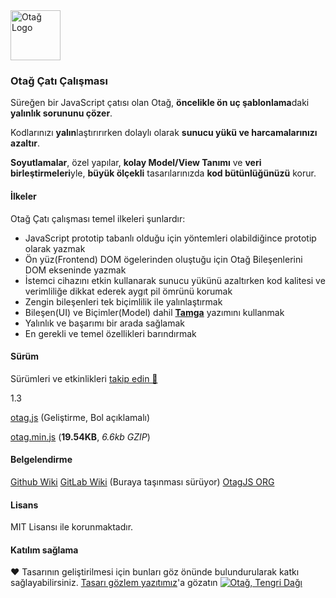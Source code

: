 <img src="https://ilgilenio.github.io/Otag/img/otag.svg" alt="Otağ Logo" height="80">
  
### Otağ Çatı Çalışması

Süreğen bir JavaScript çatısı olan Otağ, **öncelikle ön uç şablonlama**daki **yalınlık sorununu çözer**. 

Kodlarınızı **yalın**laştırırırken dolaylı olarak **sunucu yükü ve harcamalarınızı azaltır**. 

**Soyutlamalar**, özel yapılar, **kolay Model/View Tanımı** ve **veri birleştirmeleri**yle, **büyük ölçekli** tasarılarınızda **kod bütünlüğünüzü** korur.

#### İlkeler
Otağ Çatı çalışması temel ilkeleri şunlardır:

* JavaScript prototip tabanlı olduğu için yöntemleri olabildiğince prototip olarak yazmak
* Ön yüz(Frontend) DOM ögelerinden oluştuğu için Otağ Bileşenlerini DOM ekseninde yazmak
* İstemci cihazını etkin kullanarak sunucu yükünü azaltırken kod kalitesi ve verimliliğe dikkat ederek aygıt pil ömrünü korumak
* Zengin bileşenleri tek biçimlilik ile yalınlaştırmak
* Bileşen(UI) ve Biçimler(Model) dahil **[Tamga](https://github.com/ilgilenio/Tamga)** yazımını kullanmak
* Yalınlık ve başarımı bir arada sağlamak
* En gerekli ve temel özellikleri barındırmak

#### Sürüm
Sürümleri ve etkinlikleri [takip edin 📆](https://ilgilenio.github.io/Otag/cizelge/)

1.3

[otag.js](https://ilgilenio.github.io/Otag/otag.1.3.js) (Geliştirme, Bol açıklamalı)

[otag.min.js](https://ilgilenio.github.io/Otag/otag.1.3.min.js) (**19.54KB**, _6.6kb GZIP_)


#### Belgelendirme
[Github Wiki](https://github.com/ilgilenio/Otag/wiki)
[GitLab Wiki](https://gitlab.com/ilgilenio/Otag/wikis) (Buraya taşınması sürüyor)
[OtagJS ORG](https://otagjs.org/#/belge)

#### Lisans
MIT Lisansı ile korunmaktadır.

#### Katılım sağlama
♥ Tasarının geliştirilmesi için bunları göz önünde bulundurularak katkı sağlayabilirsiniz.
[Tasarı gözlem yazıtımız](https://tree.taiga.io/project/ilgilenio-otag/kanban)'a gözatın
<a href="https://github.com/ilgilenio/Otag/wiki">
    <img src="https://ilgilenio.github.io/Otag/img/otag.tengri.png" alt="Otağ, Tengri Dağı">
  </a>
